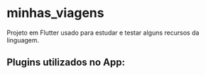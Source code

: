 # minhas_viagens

Projeto em Flutter usado para estudar e testar alguns recursos da linguagem.

## Plugins utilizados no App:



